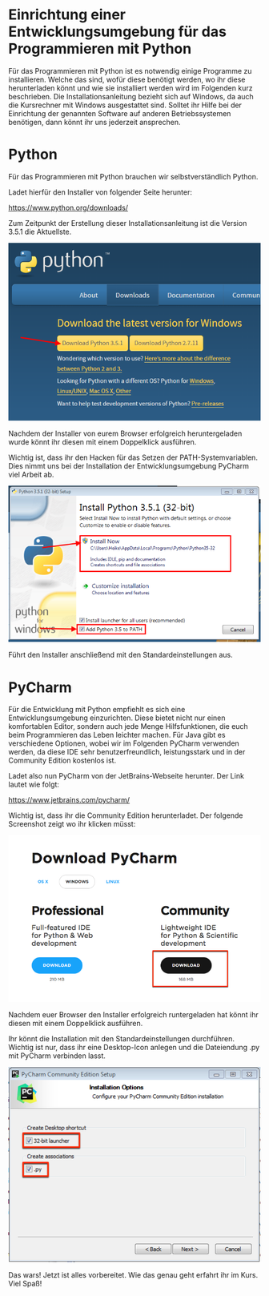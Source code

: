 Einrichtung einer Entwicklungsumgebung für das Programmieren mit Python
======

Für das Programmieren mit Python ist es notwendig einige Programme zu
installieren. Welche das sind, wofür diese benötigt werden, wo ihr diese
herunterladen könnt und wie sie installiert werden wird im Folgenden
kurz beschrieben. Die Installationsanleitung bezieht sich auf Windows,
da auch die Kursrechner mit Windows ausgestattet sind. Solltet ihr Hilfe
bei der Einrichtung der genannten Software auf anderen Betriebssystemen
benötigen, dann könnt ihr uns jederzeit ansprechen.

Python
======

Für das Programmieren mit Python brauchen wir selbstverständlich Python.

Ladet hierfür den Installer von folgender Seite herunter:

https://www.python.org/downloads/

Zum Zeitpunkt der Erstellung dieser Installationsanleitung ist die
Version 3.5.1 die Aktuellste.

![](media/Python_1.PNG)

Nachdem der Installer von eurem Browser erfolgreich heruntergeladen
wurde könnt ihr diesen mit einem Doppelklick ausführen.

Wichtig ist, dass ihr den Hacken für das Setzen der
PATH-Systemvariablen. Dies nimmt uns bei der Installation der
Entwicklungsumgebung PyCharm viel Arbeit ab.

![](media/Python_2.PNG)

Führt den Installer anschließend mit den Standardeinstellungen aus.

PyCharm
=======

Für die Entwicklung mit Python empfiehlt es sich eine
Entwicklungsumgebung einzurichten. Diese bietet nicht nur einen
komfortablen Editor, sondern auch jede Menge Hilfsfunktionen, die euch
beim Programmieren das Leben leichter machen. Für Java gibt es
verschiedene Optionen, wobei wir im Folgenden PyCharm verwenden werden,
da diese IDE sehr benutzerfreundlich, leistungsstark und in der
Community Edition kostenlos ist.

Ladet also nun PyCharm von der JetBrains-Webseite herunter. Der Link
lautet wie folgt:

https://www.jetbrains.com/pycharm/

Wichtig ist, dass ihr die Community Edition herunterladet. Der folgende
Screenshot zeigt wo ihr klicken müsst:

![](media/PyCharm_1.png)

Nachdem euer Browser den Installer erfolgreich runtergeladen hat könnt
ihr diesen mit einem Doppelklick ausführen.

Ihr könnt die Installation mit den Standardeinstellungen durchführen.
Wichtig ist nur, dass ihr eine Desktop-Icon anlegen und die Dateiendung
.py mit PyCharm verbinden lasst.

![](media/PyCharm_2.png)

Das wars! Jetzt ist alles vorbereitet. Wie das genau geht erfahrt ihr im
Kurs. Viel Spaß!

